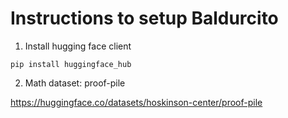 # Instructions to setup Baldurcito

1. Install hugging face client

```
pip install huggingface_hub
```

2. Math dataset: proof-pile

https://huggingface.co/datasets/hoskinson-center/proof-pile


